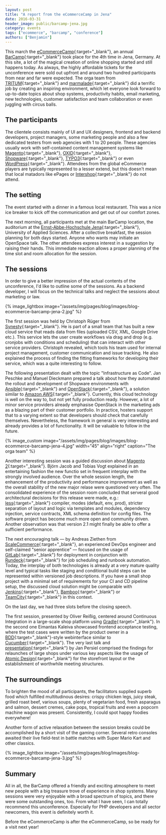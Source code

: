 ```yaml
---
layout: post
title: "A report from the eCommerceCamp in Jena"
date: 2016-03-31
header_image: public/barcamp-jena.jpg
category: events
tags: ["ecommerce", "barcamp", "conference"]
authors: ["Benjamin"]
---
```


This march the [eCommerceCamp](http://www.ecommerce-camp.de){:target="_blank"}, an annual [BarCamp](http://barcamp.org){:target="_blank"} took place for the 4th time in Jena, Germany.
At this site, a lot of the magical creation of online shopping started and still happens today.
As always, the highly affordable tickets for the unconference were sold out upfront and around two hundred participants from near and far were expected.
The orga team from [TRITUM](http://www.tritum.de){:target="_blank"} and [marmalade](http://www.marmalade.de){:target="_blank"} did a terrific job by creating an inspiring environment, which let everyone look forward to up-to-date topics about shop systems, productivity habits, email marketing, new technologies, customer satisfaction and team collaboration or even juggling with circus balls.

## The participants

The clientele consists mainly of UI and UX designers, frontend and backend developers, project managers, some marketing people and also a few dedicated testers from web agencies with 1 to 20 people. These agencies usually work with self-contained content management systems like [Magento](https://magento.com){:target="_blank"}, [OXID](http://www.oxid-esales.com){:target="_blank"}, [Shopware](https://en.shopware.com){:target="_blank"}, [TYPO3](https://typo3.org){:target="_blank"} or even [WordPress](https://wordpress.com){:target="_blank"}.
Attendees from the global eCommerce players are typically represented to a lesser extend, but this doesn't mean that local matadors like ePages or [Intershop](http://www.intershop.com){:target="_blank"} do not attend.

## The setting

The event started with a dinner in a famous local restaurant.
This was a nice ice breaker to kick off the communication and get out of our comfort zones.

The next morning, all participants met at the main BarCamp location, the auditorium at the [Ernst-Abbe-Hochschule Jena](http://www.eah-jena.de/){:target="_blank"}, University of Applied Sciences.
After a collective breakfast, the session planning for both days started.
Anyone who wants may initiate an OpenSpace talk.
The other attendees express interest in a suggestion by raising their hands.
This immediate reaction allows a proper planning of the time slot and room allocation for the session.

## The sessions

In order to give a better impression of the actual contents of the unconference, I'd like to outline some of the sessions.
As a backend developer, I will focus on the technical talks and neglect the sessions about marketing or law.

{% image_lightbox image="/assets/img/pages/blog/images/blog-ecommerce-barcamp-jena-2.jpg" %}

The first session was held by Christoph Rüger from [Synesty](http://synesty.com){:target="_blank"}.
He is part of a small team that has built a new cloud service that reads data from files (uploaded CSV, XML, Google Drive etc.).
This service lets the user create workflows via drag and drop (e.g. cronjobs with conditions and scheduling) that can interact with other service providers.
Christoph revealed, which tools his team used for internal project management, customer communication and issue tracking.
He also explained the process of finding the fitting frameworks for developing their service, which was a quite interesting to follow.

The following presentation dealt with the topic "Infrastructure as Code".
Jan Peschke and Manuel Dieckmann prepared a talk about how they automated the rollout and development of Shopware environments with [Ansible](https://www.ansible.com){:target="_blank"} and [OpenStack](https://www.openstack.org){:target="_blank"}, a solution similar to [Amazon AWS](https://aws.amazon.com){:target="_blank"}. Currently, this cloud technology is well on the way to, but not yet fully production ready.
However, a lot of minor service providers already emphasise OpenStack in the marketing ads as a blazing part of their customer portfolio.
In practice, hosters support that to a varying extent so that developers should check that carefully themselves.
Nevertheless, the framework in general is very interesting and already provides a lot of functionality. It will be valuable to follow in the future.

{% image_custom image="/assets/img/pages/blog/images/blog-ecommerce-barcamp-jena-4.jpg" width="45" align="right" caption="The orga team" %}

Another interesting session was a guided discussion about [Magento 2](https://magento.com/developers/magento2){:target="_blank"}.
Björn Jacob and Tobias Vogt explained in an entertaining fashion the new functio set in frequent interplay with the strongly involved audience.
Over the whole session length, the enhancement of the productivity and performance improvement as well as the overall stability of the new major relase were questioned very often.
The consolidated experience of the session room concluded that serveral good architectural decisions for this release were made, e.g.: [less](http://lesscss.org/){:target="_blank"} compiler, modes (default, env, prod), stricter separation of layout and logic via templates and modules, dependency injection, service contracts, XML schema definition for config files.
The software project has become much more open and community driven. Another observation was that version 2.1 might finally be able to offer a sufficient performance.

The next encouraging talk — by Andreas Ziethen from [ScaleCommerce](http://www.scale.sc){:target="_blank"}, an experienced DevOps engineer and self-claimed "senior apprentice" — focused on the usage of [GitLab](https://www.gitlab.com){:target="_blank"} for deployment in conjunction with [Rundeck](http://rundeck.org){:target="_blank"} for job scheduling and runbook automation.
Today, the interplay of both technologies is already at a very mature quality level and typical tasks like staging and conditional build steps can be represented within versioned job descriptions.
If you have a small shop project with a minimal set of requirements for your CI and CD pipeline setup, the discussed cloud solution might be comparable with [Jenkins](https://jenkins-ci.org){:target="_blank"}, [Bamboo](https://confluence.atlassian.com/bamboo){:target="_blank"} or [TeamCity](https://www.jetbrains.com/teamcity){:target="_blank"} in this context.

On the last day, we had three slots before the closing speech.

The first session, presented by Oliver Reißig, centered around Continuous Integration in a large-scale shop platform using [Gradle](http://gradle.org/){:target="_blank"}.
In the second one Eimantas Kaleiva showcased frontend acceptance testing, where the test cases were written by the product owner in a [BDD](http://behaviourdriven.org/){:target="_blank"}-style webinterface similar to [Cucumber](https://cucumber.io){:target="_blank"}.
The very last talk and [presentation](http://janpersiel.com/why-designers-and-frond-end-developers-should-talk-more-often){:target="_blank"} by Jan Persiel comprised the findings for relaunches of large shops under various key aspects like the usage of [Atomic Design](http://bradfrost.com/blog/post/atomic-web-design){:target="_blank"} for the storefront layout or the establishment of worthwhile meeting structures.

## The surroundings

To brighten the mood of all participants, the facilitators supplied superb food which fulfilled multitudinous desires: crispy chicken legs, juicy steak, grilled roast beef, various soups, plenty of vegetarian food, fresh asparagus and salmon, dessert cremes, cake pops, tropical fruits and even a popcorn machine wagon was present.
Consistently, I could spot happy foodies everywhere!

Another form of active relaxation between the session breaks could be accomplished by a short visit of the gaming corner.
Several retro consoles awaited their live field-test in battle matches with Super Mario Kart and other classics.

{% image_lightbox image="/assets/img/pages/blog/images/blog-ecommerce-barcamp-jena-3.jpg" %}

## Summary

All in all, the BarCamp offered a friendly and exciting atmosphere to meet new people with a big treasure trove of experience in shop systems.
Many sessions were very enjoyable with a broad spectrum of topics, and there were some outstanding ones, too.
From what I have seen, I can totally recommend this unconference. Especially for PHP developers and all sector newcomers, this event is definitely worth it.

Before the eCommerceCamp is after the eCommerceCamp, so be ready for a visit next year!
